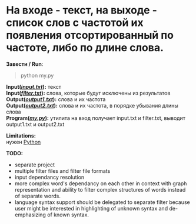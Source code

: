 # На входе - текст, на выходе - список слов с частотой их появления отсортированный по частоте, либо по длине слова.

**Завести / Run**:
> python my.py

**Input(_[input.txt][2]_):** текст  
**Input(_[filter.txt][3]_):** слова, которые будут исключены из результатов  
**Output(_[output1.txt][4]_):** слова и их частота  
**Output(_[output2.txt][5]_):** слова и их частота, в порядке убывания длины слова  
**Program(_[my.py][6]_):** утилита на вход получает input.txt и filter.txt, выводит output1.txt и output2.txt  

**Limitations:**  
нужен [Python][1]

**TODO:**  
* separate project  
* multiple filter files and filter file formats  
* input dependancy resolution  
* more complex word's dependancy on each other in context with graph representation and ability to filter complex structures of words instead of separate words.  
* language syntax support should be delegated to separate filter because user might be interested in highlighting of unknown syntax and  de-emphasizing of known syntax.  

[1]: https://www.python.org/downloads/ "Python"
[2]: /input.txt "ВХОД#1"
[3]: /filter.txt "ВХОД#2"
[4]: /output1.txt "ВЫХОД#1"
[5]: /output2.txt "ВЫХОД#2"
[6]: /my.py "Жми сюда!"
